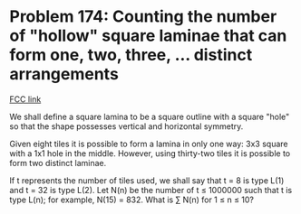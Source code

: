 # Problem 174: Counting the number of "hollow" square laminae that can form one, two, three, ... distinct arrangements

[FCC link](https://www.freecodecamp.org/learn/coding-interview-prep/project-euler/problem-174-counting-the-number-of-hollow-square-laminae-that-can-form-one-two-three-----distinct-arrangements)

We shall define a square lamina to be a square outline with a square "hole" so
that the shape possesses vertical and horizontal symmetry.

Given eight tiles it is possible to form a lamina in only one way: 3x3 square
with a 1x1 hole in the middle. However, using thirty-two tiles it is possible to
form two distinct laminae.

If t represents the number of tiles used, we shall say that t = 8 is type L(1)
and t = 32 is type L(2). Let N(n) be the number of t ≤ 1000000 such that t is
type L(n); for example, N(15) = 832. What is ∑ N(n) for 1 ≤ n ≤ 10?
